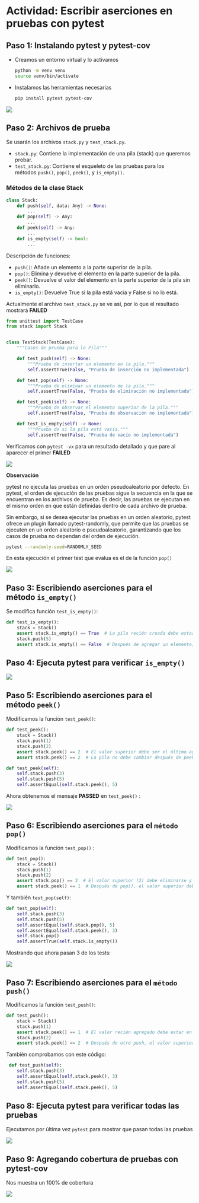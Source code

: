 # Actividad: Escribir aserciones en pruebas con pytest

## **Paso 1: Instalando pytest y pytest-cov**

- Creamos un entorno virtual y lo activamos

	```bash
	python -m venv venv
	source venv/bin/activate
    ```

- Instalamos las herramientas necesarias

	```bash
	pip install pytest pytest-cov
	```

![](Attachments/Pasted%20image%2020250503155130.png)

## **Paso 2: Archivos de prueba**

Se usarán los archivos `stack.py` y `test_stack.py`.

- `stack.py`: Contiene la implementación de una pila (stack) que queremos probar.
- `test_stack.py`: Contiene el esqueleto de las pruebas para los métodos `push()`, `pop()`, `peek()`, y `is_empty()`.

### Métodos de la clase Stack

```python
class Stack:
    def push(self, data: Any) -> None:
        ...
    def pop(self) -> Any:
        ...
    def peek(self) -> Any:
        ...
    def is_empty(self) -> bool:
        ...
```

Descripción de funciones:

- `push()`: Añade un elemento a la parte superior de la pila.
- `pop()`: Elimina y devuelve el elemento en la parte superior de la pila.
- `peek()`: Devuelve el valor del elemento en la parte superior de la pila sin eliminarlo.
- `is_empty()`: Devuelve True si la pila está vacía y False si no lo está.

Actualmente el archivo `test_stack.py` se ve así, por lo que el resultado mostrará **FAILED**

```python
from unittest import TestCase
from stack import Stack


class TestStack(TestCase):
    """Casos de prueba para la Pila"""

    def test_push(self) -> None:
        """Prueba de insertar un elemento en la pila."""
        self.assertTrue(False, "Prueba de inserción no implementada")

    def test_pop(self) -> None:
        """Prueba de eliminar un elemento de la pila."""
        self.assertTrue(False, "Prueba de eliminación no implementada")

    def test_peek(self) -> None:
        """Prueba de observar el elemento superior de la pila."""
        self.assertTrue(False, "Prueba de observación no implementada")

    def test_is_empty(self) -> None:
        """Prueba de si la pila está vacía."""
        self.assertTrue(False, "Prueba de vacío no implementada")
```

Verificamos con `pytest -vx` para un resultado detallado y que pare al aparecer el primer **FAILED**

![](Attachments/Pasted%20image%2020250503162740.png)

**Observación**

pytest no ejecuta las pruebas en un orden pseudoaleatorio por defecto. En pytest, el orden de ejecución de las pruebas sigue la secuencia en la que se encuentran en los archivos de prueba. Es decir, las pruebas se ejecutan en el mismo orden en que están definidas dentro de cada archivo de prueba.

Sin embargo, si se desea ejecutar las pruebas en un orden aleatorio, pytest ofrece un plugin llamado pytest-randomly, que permite que las pruebas se ejecuten en un orden aleatorio o pseudoaleatorio, garantizando que los casos de prueba no dependan del orden de ejecución.

```bash
pytest --randomly-seed=RANDOMLY_SEED
```

En esta ejecución el primer test que evalua es el de la función `pop()`

![](Attachments/Pasted%20image%2020250503163809.png)

## **Paso 3: Escribiendo aserciones para el método `is_empty()`**

Se modifica función `test_is_empty()`:

```python
def test_is_empty():
    stack = Stack()
    assert stack.is_empty() == True  # La pila recién creada debe estar vacía
    stack.push(5)
    assert stack.is_empty() == False  # Después de agregar un elemento, la pila no debe estar vacía
```

## **Paso 4: Ejecuta pytest para verificar `is_empty()`**

![](Attachments/Pasted%20image%2020250503170641.png)

## **Paso 5: Escribiendo aserciones para el método `peek()`**

Modificamos la función `test_peek()`:

```python
def test_peek():
    stack = Stack()
    stack.push(1)
    stack.push(2)
    assert stack.peek() == 2  # El valor superior debe ser el último agregado (2)
    assert stack.peek() == 2  # La pila no debe cambiar después de peek()
```

```python
def test_peek(self):
    self.stack.push(3)
    self.stack.push(5)
    self.assertEqual(self.stack.peek(), 5)
```

Ahora obtenemos el mensaje **PASSED** en `test_peek()` : 

![](Attachments/Pasted%20image%2020250503172714.png)

## **Paso 6: Escribiendo aserciones para el `método pop()`**

Modificamos la función `test_pop()` : 

```python
def test_pop():
    stack = Stack()
    stack.push(1)
    stack.push(2)
    assert stack.pop() == 2  # El valor superior (2) debe eliminarse y devolverse
    assert stack.peek() == 1  # Después de pop(), el valor superior debe ser 1
```

Y también `test_pop(self)`:

```python
def test_pop(self):
    self.stack.push(3)
    self.stack.push(5)
    self.assertEqual(self.stack.pop(), 5)
    self.assertEqual(self.stack.peek(), 3)
    self.stack.pop()
    self.assertTrue(self.stack.is_empty())
```

Mostrando que ahora pasan 3 de los tests:

![](Attachments/Pasted%20image%2020250503173106.png)

## **Paso 7: Escribiendo aserciones para el `método push()`**

Modificamos la función `test_push()`:

```python
def test_push():
    stack = Stack()
    stack.push(1)
    assert stack.peek() == 1  # El valor recién agregado debe estar en la parte superior
    stack.push(2)
    assert stack.peek() == 2  # Después de otro push, el valor superior debe ser el último agregado
```

También comprobamos con este código:

```python
 def test_push(self):
    self.stack.push(3)
    self.assertEqual(self.stack.peek(), 3)
    self.stack.push(5)
    self.assertEqual(self.stack.peek(), 5)
```

## **Paso 8: Ejecuta pytest para verificar todas las pruebas**

Ejecutamos por última vez `pytest` para mostrar que pasan todas las pruebas

![](Attachments/Pasted%20image%2020250503173619.png)

## **Paso 9: Agregando cobertura de pruebas con pytest-cov**

Nos muestra un 100% de cobertura

![](Attachments/Pasted%20image%2020250503180205.png)


